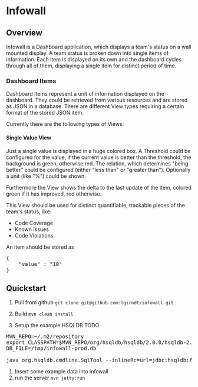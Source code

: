 # Infowall

## Overview
Infowall is a Dashboard application, which displays a team's status on a wall
mounted display. A team status is broken down into single items of information. Each item is
displayed on its own and the dashboard cycles through all of them, displaying a single item for
distinct period of time.

### Dashboard Items

Dashboard Items represent a unit of information displayed on the dashboard. They could be retrieved
from various resources and are stored as JSON in a database. There are different View types requiring
a certain format of the stored JSON item.

Currently there are the following types of Views:

#### Single Value View
Just a single value is displayed in a huge colored box. A Threshold could be configured for the value,
if the current value is better than the threshold, the background is green, otherwise red. The relation,
which determines "being better" could be configured (either "less than" or "greater than"). Optionally
a unit (like "%") could be shown.

Furthermore the View shows the delta to the last update of the item, colored green if it has improved,
red otherwise.

This View should be used for distinct quantifiable, trackable pieces of the team's status, like:
* Code Coverage
* Known Issues
* Code Violations

An item should be stored as
<pre>
{
    "value" : "10"
}
</pre>

## Quickstart

1. Pull from github `git clone git@github.com:lgirndt/infowall.git`
1. Build `mvn clean install`

1. Setup the example HSQLDB TODO
<pre>
MVN_REPO=~/.m2/repository
export CLASSPATH=$MVN_REPO/org/hsqldb/hsqldb/2.0.0/hsqldb-2.0.0.jar:$MVN_REPO/org/hsqldb/sqltool/2.0.0/sqltool-2.0.0.jar
DB_FILE=/tmp/infowall-prod.db

java org.hsqldb.cmdline.SqlTool --inlineRc=url=jdbc:hsqldb:file:$DB_FILE,user=sa,password= src/main/resources/sql/create-schema.sql
</pre>
1. Insert some example data into infowall
1. run the server `mvn jetty:run`




